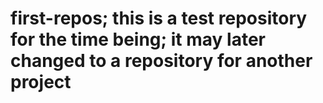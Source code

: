 # first-repos; this is a test repository for the time being; it may later changed to a repository for another project